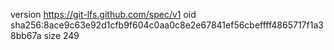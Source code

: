 version https://git-lfs.github.com/spec/v1
oid sha256:8ace9c63e92d1cfb9f604c0aa0c8e2e67841ef56cbeffff4865717f1a38bb67a
size 249
